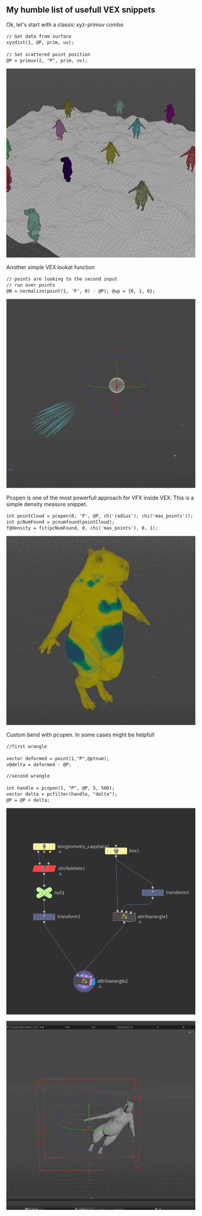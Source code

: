 
## My humble list of usefull VEX snippets


Ok, let's start with a classic xyz-primuv combo

```
// Get data from surface
xyzdist(1, @P, prim, uv);

// Set scattered point position
@P = primuv(2, "P", prim, uv);
```

[<img src="IMG/xyz1.gif" width="500" loop=infinite />](IMG/xyz1.gif)




Another simple VEX lookat function

```
// points are looking to the second input 
// run over points 
@N = normalize(point(1, 'P', 0) - @P); @up = {0, 1, 0};
```

[<img src="IMG/Lookat1.gif" width="500"/>](IMG/Lookat1.gif)

Pcopen is one of the most powerfull approach for VFX inside VEX. This is a simple density measure snippet.

```
int pointCloud = pcopen(0, 'P', @P, ch('radius'), chi('max_points'));
int pcNumFound = pcnumfound(pointCloud);
f@density = fit(pcNumFound, 0, chi('max_points'), 0, 1);
```

[<img src="IMG/Density1.gif" width="500"/>](IMG/Density1.gif)

Custom bend with pcopen. In some cases might be helpfull

```
//first wrangle

vector deformed = point(1,"P",@ptnum);
v@delta = deformed - @P;

```

```
//second wrangle

int handle = pcopen(1, "P", @P, 5, 500);
vector delta = pcfilter(handle, "delta");
@P = @P + delta; 

```
[<img src="IMG/bend1.png" width="500"/>](IMG/bend1.png)

[<img src="IMG/bend2.gif" width="500"/>](IMG/bend2.gif)






